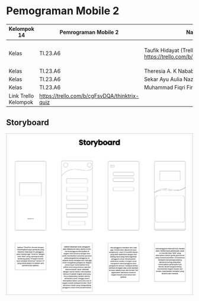 # Pemograman Mobile 2
| Kelompok 14 |  Pemrograman Mobile 2  | Nama |  NIM | Dosen |
|-------|---------|----------|------|-----|
| Kelas | TI.23.A6 |  Taufik Hidayat (Trello Individu) : https://trello.com/b/ZKQvWUXs/thinktrix| 312310576  | Donny Maulana, S.Kom., M.M.S.I.|
| Kelas | TI.23.A6 |  Theresia A. K Nababan | 312310670|
| Kelas | TI.23.A6 |  Sekar Ayu Aulia Nazwa | 312310654 |
| Kelas | TI.23.A6 | Muhammad Fiqri Firmansyah | 312310629 |
| Link Trello Kelompok | https://trello.com/b/cgFsvDQA/thinktrix-quiz| 

## Storyboard
![image](ss/Storyboard.png)
